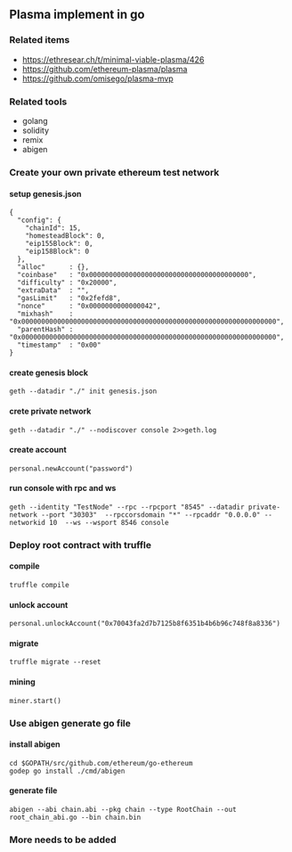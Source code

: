 ## Plasma implement in go

###  Related items

- https://ethresear.ch/t/minimal-viable-plasma/426
- https://github.com/ethereum-plasma/plasma
- https://github.com/omisego/plasma-mvp

### Related tools

- golang
- solidity
- remix
- abigen

### Create your own private ethereum test network

#### setup genesis.json

```
{
  "config": {
    "chainId": 15,
    "homesteadBlock": 0,
    "eip155Block": 0,
    "eip158Block": 0
  },
  "alloc"      : {},
  "coinbase"   : "0x0000000000000000000000000000000000000000",
  "difficulty" : "0x20000",
  "extraData"  : "",
  "gasLimit"   : "0x2fefd8",
  "nonce"      : "0x0000000000000042",
  "mixhash"    : "0x0000000000000000000000000000000000000000000000000000000000000000",
  "parentHash" : "0x0000000000000000000000000000000000000000000000000000000000000000",
  "timestamp"  : "0x00"
}

```

#### create genesis block

```
geth --datadir "./" init genesis.json
```

#### crete private network

```
geth --datadir "./" --nodiscover console 2>>geth.log
```

#### create account

```
personal.newAccount("password")
```

#### run console with rpc and ws

```
geth --identity "TestNode" --rpc --rpcport "8545" --datadir private-network --port "30303"  --rpccorsdomain "*" --rpcaddr "0.0.0.0" --networkid 10  --ws --wsport 8546 console
```

### Deploy root contract with truffle

#### compile

```
truffle compile
```

#### unlock account

```
personal.unlockAccount("0x70043fa2d7b7125b8f6351b4b6b96c748f8a8336")
```

#### migrate

```
truffle migrate --reset
```

#### mining

```
miner.start()
```

### Use abigen generate go file

#### install abigen

```
cd $GOPATH/src/github.com/ethereum/go-ethereum
godep go install ./cmd/abigen
```

#### generate file

```
abigen --abi chain.abi --pkg chain --type RootChain --out root_chain_abi.go --bin chain.bin
```


### More needs to be added
